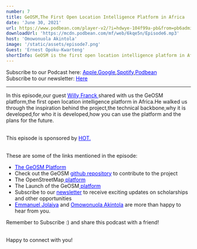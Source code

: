```yaml
---
number: 7
title: GeOSM,The First Open Location Intelligence Platform in Africa
date: 'June 30, 2021'
url: https://www.podbean.com/player-v2/?i=hdwye-104f99a-pb&from=pb6admin
downloadUrl: 'https://mcdn.podbean.com/mf/web/6kqe5n/Episode6.mp3'
host: 'Omowonuola Akintola'
image: '/static/assets/episode7.png'
Guest: 'Ernest Opoku-Kwarteng'
shortInfo: GeOSM is the first open location intelligence platform in Africa...
---
```


Subscribe to our Podcast here: <a target="_blank" href="https://podcasts.apple.com/ng/podcast/africa-geoconvo-podcast/id1549049632" style='color:blue;'>Apple</a>,<a target="_blank" href="https://www.google.com/podcasts?feed=aHR0cHM6Ly9mZWVkLnBvZGJlYW4uY29tL2FmcmljYWdlb2NvbnZvL2ZlZWQueG1s" style='color:blue;'>Google</a>,<a target="_blank" href="https://africageoconvo.podbean.com/" style='color:blue;'>Spotify</a>,<a target="_blank" href="https://africageoconvo.podbean.com/" style='color:blue;'>Podbean</a><br>
Subscribe to our newsletter: <a target="_blank" href="https://mailchi.mp/431d1fc48f4b/africa-geo-convo-mailing-list" style='color:blue;'>Here</a>
<hr>

In this episode,our guest <a href='https://www.linkedin.com/in/willy-franck-sob-b400bb85/' target='_blank' style='color:blue'>Willy Franck </a>shared with us the GeOSM platform,the first open location intelligence platform in Africa.He walked us through the inspiration behind the project,the technical backbone,why it is developed,for who it is developed,how you can use the platform and the plans for the future.<br><br>

This episode is sponsored by <a href='https://www.hotosm.org/' target='_blank' style='color:blue'>HOT.</a>
<br><br>

<p>These are some of the links mentioned in the episode:</p>

<ul>

<li><a href='http://geo.sm/' target='_blank' style='color:blue'>The GeOSM Platform</a></li>

<li>Check out the GeOSM <a href='https://github.com/GeOsmFamily/GeOsm-App' target='_blank' style='color:blue'>github repository</a> to contribute to the project</li>

<li>The OpenStreetMap<a href='https://openstreetmap.org/' target='_blank' style='color:blue'> platform</a></li>

<li>The Launch of the GeOSM<a href='https://youtu.be/aqcWL5b9r9Y' target='_blank' style='color:blue'> platform</a></li>

<li>Subscribe to our <a href='https://mailchi.mp/431d1fc48f4b/africa-geo-convo-mailing-list' target='_blank' style='color:blue'> newsletter</a> to receive exciting updates on scholarships and other opportunities</li>

<li><a href='https://www.twitter.com/jeafreezy' target='_blank' style='color:blue'> Emmanuel Jolaiya</a> and <a href='https://twitter.com/Svelte_mo' target='_blank' style='color:blue'> Omowonuola Akintola</a> are more than happy to hear from you.</li>

</ul>

Remember to Subscribe :) and share this podcast with a friend! <br><br>

Happy to connect with you!